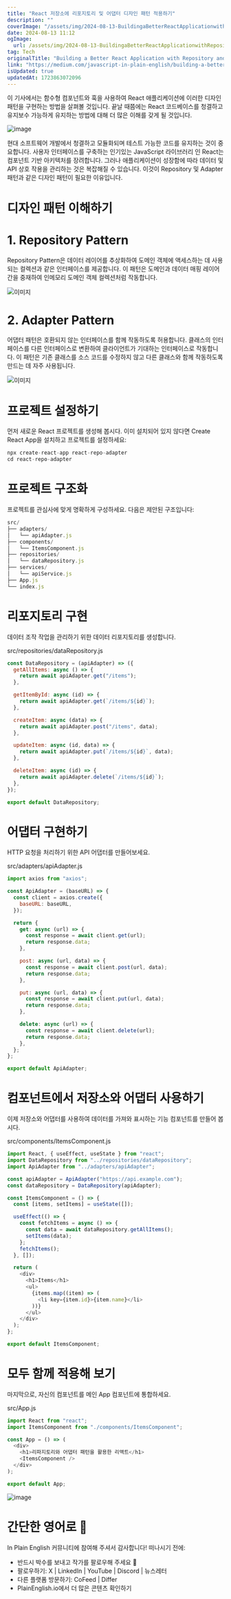 ```yaml
---
title: "React 저장소에 리포지토리 및 어댑터 디자인 패턴 적용하기"
description: ""
coverImage: "/assets/img/2024-08-13-BuildingaBetterReactApplicationwithRepositoryandAdapterDesignPatterns_0.png"
date: 2024-08-13 11:12
ogImage:
  url: /assets/img/2024-08-13-BuildingaBetterReactApplicationwithRepositoryandAdapterDesignPatterns_0.png
tag: Tech
originalTitle: "Building a Better React Application with Repository and Adapter Design Patterns "
link: "https://medium.com/javascript-in-plain-english/building-a-better-react-application-with-repository-and-adapter-design-patterns-3e089f43fbc8"
isUpdated: true
updatedAt: 1723863072096
---
```


이 기사에서는 함수형 컴포넌트와 훅을 사용하여 React 애플리케이션에 이러한 디자인 패턴을 구현하는 방법을 살펴볼 것입니다. 끝날 때쯤에는 React 코드베이스를 청결하고 유지보수 가능하게 유지하는 방법에 대해 더 많은 이해를 갖게 될 것입니다.

![image](/assets/img/2024-08-13-BuildingaBetterReactApplicationwithRepositoryandAdapterDesignPatterns_0.png)

현대 소프트웨어 개발에서 청결하고 모듈화되며 테스트 가능한 코드를 유지하는 것이 중요합니다. 사용자 인터페이스를 구축하는 인기있는 JavaScript 라이브러리 인 React는 컴포넌트 기반 아키텍처를 장려합니다. 그러나 애플리케이션이 성장함에 따라 데이터 및 API 상호 작용을 관리하는 것은 복잡해질 수 있습니다. 이것이 Repository 및 Adapter 패턴과 같은 디자인 패턴이 필요한 이유입니다.

# 디자인 패턴 이해하기

<!-- cozy-coder - 수평 -->

<ins class="adsbygoogle"
     style="display:block"
     data-ad-client="ca-pub-4877378276818686"
     data-ad-slot="1107185301"
     data-ad-format="auto"
     data-full-width-responsive="true"></ins>

<script>
     (adsbygoogle = window.adsbygoogle || []).push({});
</script>

# 1. Repository Pattern

Repository Pattern은 데이터 레이어를 추상화하여 도메인 객체에 액세스하는 데 사용되는 컬렉션과 같은 인터페이스를 제공합니다. 이 패턴은 도메인과 데이터 매핑 레이어 간을 중재하여 인메모리 도메인 객체 컬렉션처럼 작동합니다.

![이미지](/assets/img/2024-08-13-BuildingaBetterReactApplicationwithRepositoryandAdapterDesignPatterns_1.png)

# 2. Adapter Pattern

<!-- cozy-coder - 수평 -->

<ins class="adsbygoogle"
     style="display:block"
     data-ad-client="ca-pub-4877378276818686"
     data-ad-slot="1107185301"
     data-ad-format="auto"
     data-full-width-responsive="true"></ins>

<script>
     (adsbygoogle = window.adsbygoogle || []).push({});
</script>

어댑터 패턴은 호환되지 않는 인터페이스를 함께 작동하도록 허용합니다. 클래스의 인터페이스를 다른 인터페이스로 변환하여 클라이언트가 기대하는 인터페이스로 작동합니다. 이 패턴은 기존 클래스를 소스 코드를 수정하지 않고 다른 클래스와 함께 작동하도록 만드는 데 자주 사용됩니다.

![이미지](/assets/img/2024-08-13-BuildingaBetterReactApplicationwithRepositoryandAdapterDesignPatterns_2.png)

# 프로젝트 설정하기

먼저 새로운 React 프로젝트를 생성해 봅시다. 이미 설치되어 있지 않다면 Create React App을 설치하고 프로젝트를 설정하세요:

<!-- cozy-coder - 수평 -->

<ins class="adsbygoogle"
     style="display:block"
     data-ad-client="ca-pub-4877378276818686"
     data-ad-slot="1107185301"
     data-ad-format="auto"
     data-full-width-responsive="true"></ins>

<script>
     (adsbygoogle = window.adsbygoogle || []).push({});
</script>

```js
npx create-react-app react-repo-adapter
cd react-repo-adapter
```

# 프로젝트 구조화

프로젝트를 관심사에 맞게 명확하게 구성하세요. 다음은 제안된 구조입니다:

```js
src/
├── adapters/
│   └── apiAdapter.js
├── components/
│   └── ItemsComponent.js
├── repositories/
│   └── dataRepository.js
├── services/
│   └── apiService.js
├── App.js
└── index.js
```

<!-- cozy-coder - 수평 -->

<ins class="adsbygoogle"
     style="display:block"
     data-ad-client="ca-pub-4877378276818686"
     data-ad-slot="1107185301"
     data-ad-format="auto"
     data-full-width-responsive="true"></ins>

<script>
     (adsbygoogle = window.adsbygoogle || []).push({});
</script>

# 리포지토리 구현

데이터 조작 작업을 관리하기 위한 데이터 리포지토리를 생성합니다.

src/repositories/dataRepository.js

```js
const DataRepository = (apiAdapter) => ({
  getAllItems: async () => {
    return await apiAdapter.get("/items");
  },

  getItemById: async (id) => {
    return await apiAdapter.get(`/items/${id}`);
  },

  createItem: async (data) => {
    return await apiAdapter.post("/items", data);
  },

  updateItem: async (id, data) => {
    return await apiAdapter.put(`/items/${id}`, data);
  },

  deleteItem: async (id) => {
    return await apiAdapter.delete(`/items/${id}`);
  },
});

export default DataRepository;
```

<!-- cozy-coder - 수평 -->

<ins class="adsbygoogle"
     style="display:block"
     data-ad-client="ca-pub-4877378276818686"
     data-ad-slot="1107185301"
     data-ad-format="auto"
     data-full-width-responsive="true"></ins>

<script>
     (adsbygoogle = window.adsbygoogle || []).push({});
</script>

# 어댑터 구현하기

HTTP 요청을 처리하기 위한 API 어댑터를 만들어보세요.

src/adapters/apiAdapter.js

```javascript
import axios from "axios";

const ApiAdapter = (baseURL) => {
  const client = axios.create({
    baseURL: baseURL,
  });

  return {
    get: async (url) => {
      const response = await client.get(url);
      return response.data;
    },

    post: async (url, data) => {
      const response = await client.post(url, data);
      return response.data;
    },

    put: async (url, data) => {
      const response = await client.put(url, data);
      return response.data;
    },

    delete: async (url) => {
      const response = await client.delete(url);
      return response.data;
    },
  };
};

export default ApiAdapter;
```

<!-- cozy-coder - 수평 -->

<ins class="adsbygoogle"
     style="display:block"
     data-ad-client="ca-pub-4877378276818686"
     data-ad-slot="1107185301"
     data-ad-format="auto"
     data-full-width-responsive="true"></ins>

<script>
     (adsbygoogle = window.adsbygoogle || []).push({});
</script>

# 컴포넌트에서 저장소와 어댑터 사용하기

이제 저장소와 어댑터를 사용하여 데이터를 가져와 표시하는 기능 컴포넌트를 만들어 봅시다.

src/components/ItemsComponent.js

```js
import React, { useEffect, useState } from "react";
import DataRepository from "../repositories/dataRepository";
import ApiAdapter from "../adapters/apiAdapter";

const apiAdapter = ApiAdapter("https://api.example.com");
const dataRepository = DataRepository(apiAdapter);

const ItemsComponent = () => {
  const [items, setItems] = useState([]);

  useEffect(() => {
    const fetchItems = async () => {
      const data = await dataRepository.getAllItems();
      setItems(data);
    };
    fetchItems();
  }, []);

  return (
    <div>
      <h1>Items</h1>
      <ul>
        {items.map((item) => (
          <li key={item.id}>{item.name}</li>
        ))}
      </ul>
    </div>
  );
};

export default ItemsComponent;
```

<!-- cozy-coder - 수평 -->

<ins class="adsbygoogle"
     style="display:block"
     data-ad-client="ca-pub-4877378276818686"
     data-ad-slot="1107185301"
     data-ad-format="auto"
     data-full-width-responsive="true"></ins>

<script>
     (adsbygoogle = window.adsbygoogle || []).push({});
</script>

# 모두 함께 적용해 보기

마지막으로, 자신의 컴포넌트를 메인 App 컴포넌트에 통합하세요.

src/App.js

```js
import React from "react";
import ItemsComponent from "./components/ItemsComponent";

const App = () => (
  <div>
    <h1>리파지토리와 어댑터 패턴을 활용한 리액트</h1>
    <ItemsComponent />
  </div>
);

export default App;
```

<!-- cozy-coder - 수평 -->

<ins class="adsbygoogle"
     style="display:block"
     data-ad-client="ca-pub-4877378276818686"
     data-ad-slot="1107185301"
     data-ad-format="auto"
     data-full-width-responsive="true"></ins>

<script>
     (adsbygoogle = window.adsbygoogle || []).push({});
</script>

![image](/assets/img/2024-08-13-BuildingaBetterReactApplicationwithRepositoryandAdapterDesignPatterns_3.png)

# 간단한 영어로 🚀

In Plain English 커뮤니티에 참여해 주셔서 감사합니다! 떠나시기 전에:

- 반드시 박수를 보내고 작가를 팔로우해 주세요 👏️️
- 팔로우하기: X | LinkedIn | YouTube | Discord | 뉴스레터
- 다른 플랫폼 방문하기: CoFeed | Differ
- PlainEnglish.io에서 더 많은 콘텐츠 확인하기
